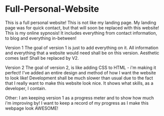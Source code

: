 # Full-Personal-Website
This is a full personal website! This is not like my landing page.
My landing page was for quick contact, but that will soon be replaced with this website!
This is my online sypnosis!
It includes everything from contact information, to blog and everything in-between!

Version 1
The goal of version 1 is just to add everything on it.
All information and everything that a website would need shall be on this version.
Aesthetic comes last!
Shall be replaced by V2.

Version 2
The goal of version 2, is like adding CSS to HTML - i'm making it perfect!
I've added an entire design and method of how I want the website to look like!
Development shall be much slower than usual due to the fact that I really want to make this website look nice.
It shows what skills, as a developer, I contain.

Other:
I am keeping version 1 as a progress meter and to show how much i'm improving by!
I want to keep a record of my progress as I make this webpage look AWESOME!
